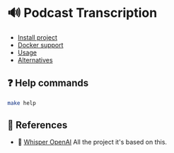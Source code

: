 # 🔊 Podcast Transcription

- [Install project](./docs/install.md)
- [Docker support]("./docs/docker-support.md")
- [Usage](./docs/usage.md)
- [Alternatives](./docs/alternatives.md)

## ❓ Help commands

```bash
make help
```

## 📝 References

- 🧪 [Whisper OpenAI](https://github.com/openai/whisper) All the project it's
  based on this.

